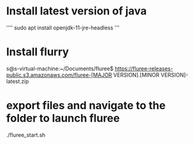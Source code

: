 
# Install latest version of java

'''' sudo apt install openjdk-11-jre-headless '''

# Install flurry

s@s-virtual-machine:~/Documents/fluree$ https://fluree-releases-public.s3.amazonaws.com/fluree-[MAJOR VERSION].[MINOR VERSION]-latest.zip

# export files and navigate to the folder to launch fluree

./fluree_start.sh

